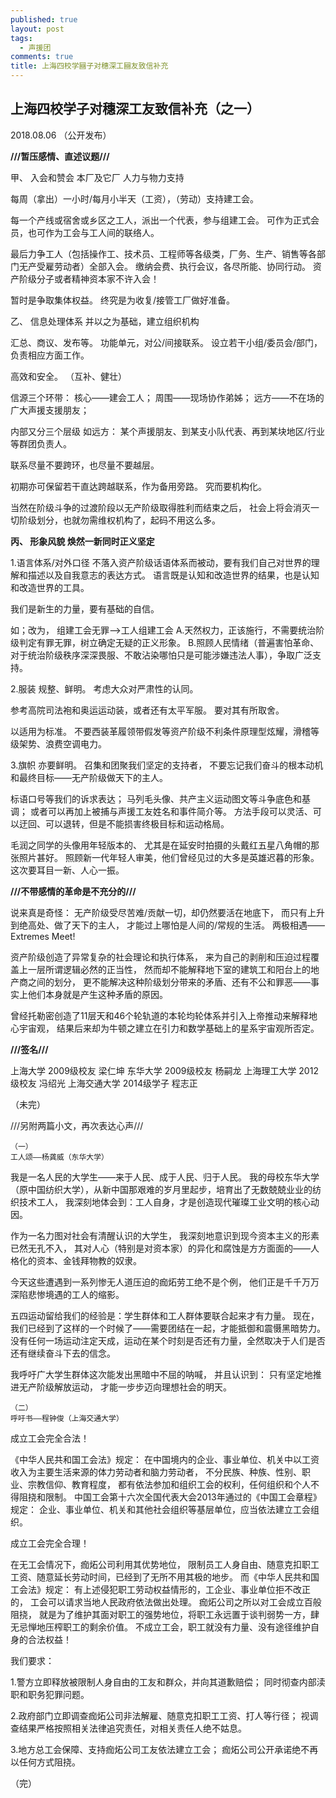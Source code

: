 ```yaml
---
published: true
layout: post
tags:
  - 声援团
comments: true
title: 上海四校学圝子对穗深工圝友致信补充
---
```

## 上海四校学子对穗深工友致信补充（之一）
2018.08.06
（公开发布）

**///暂压感情、直述议题///**

甲、
入会和赞会
本厂及它厂
人力与物力支持


每周（拿出）一小时/每月小半天（工资），（劳动）支持建工会。

每一个产线或宿舍或乡区之工人，派出一个代表，参与组建工会。
可作为正式会员，也可作为工会与工人间的联络人。

最后力争工人（包括操作工、技术员、工程师等各级类，厂务、生产、销售等各部门无产受雇劳动者）全部入会。
缴纳会费、执行会议，各尽所能、协同行动。
资产阶级分子或者精神资本家不许入会！


暂时是争取集体权益。
终究是为收复/接管工厂做好准备。


乙、
信息处理体系
并以之为基础，建立组织机构

汇总、商议、发布等。
功能单元，对公/间接联系。
设立若干小组/委员会/部门，负责相应方面工作。

高效和安全。
（互补、健壮）


信源三个环带：
核心——建会工人；
周围——现场协作弟姊；
远方——不在场的广大声援支援朋友；

内部又分三个层级
如远方：
某个声援朋友、到某支小队代表、再到某块地区/行业等群团负责人。


联系尽量不要跨环，也尽量不要越层。

初期亦可保留若干直达跨越联系，作为备用旁路。
究而要机构化。

当然在阶级斗争的过渡阶段以无产阶级取得胜利而结束之后，
社会上将会消灭一切阶级划分，也就勿需维权机构了，起码不用这么多。


**丙、
形象风貌
焕然一新同时正义坚定**


1.语言体系/对外口径
不落入资产阶级话语体系而被动，要有我们自己对世界的理解和描述以及自我意志的表达方式。
语言既是认知和改造世界的结果，也是认知和改造世界的工具。

我们是新生的力量，要有基础的自信。

如；改为，
组建工会无罪——>工人组建工会
A.天然权力，正该施行，不需要统治阶级判定有罪无罪，树立确定无疑的正义形象。
B.照顾人民情绪（普遍害怕革命、对于统治阶级秩序深深畏服、不敢沾染哪怕只是可能涉嫌违法人事），争取广泛支持。


2.服装
规整、鲜明。
考虑大众对严肃性的认同。

参考高院司法袍和奥运运动装，或者还有太平军服。
要对其有所取舍。

以适用为标准。
不要西装革履领带假发等资产阶级不利条件原理型炫耀，滑稽等级架势、浪费空调电力。


3.旗帜
亦要鲜明。
召集和团聚我们坚定的支持者，
不要忘记我们奋斗的根本动机和最终目标——无产阶级做天下的主人。

标语口号等我们的诉求表达；
马列毛头像、共产主义运动图文等斗争底色和基调；
或者可以再加上被捕与声援工友姓名和事件简介等。
方法手段可以灵活、可以迂回、可以退转，但是不能损害终极目标和运动格局。

毛润之同学的头像用年轻版本的、
尤其是在延安时拍摄的头戴红五星八角帽的那张照片甚好。
照顾新一代年轻人审美，他们曾经见过的大多是英雄迟暮的形象。这次要耳目一新、人心一振。


**///不带感情的革命是不充分的///**

说来真是奇怪：
无产阶级受尽苦难/贡献一切，却仍然要活在地底下，
而只有上升到绝高处、做了天下的主人，
才能过上哪怕是人间的/常规的生活。
两极相遇——Extremes Meet!


资产阶级创造了异常复杂的社会理论和执行体系，
来为自己的剥削和压迫过程覆盖上一层所谓逻辑必然的正当性，
然而却不能解释地下室的建筑工和阳台上的地产商之间的划分，
更不能解决这种阶级划分带来的矛盾、还有不公和罪恶——事实上他们本身就是产生这种矛盾的原因。

曾经托勒密创造了11层天和46个轮轨道的本轮均轮体系并引入上帝推动来解释地心宇宙观，
结果后来却为牛顿之建立在引力和数学基础上的星系宇宙观所否定。


**///签名///**

上海大学 2009级校友 梁仁坤
东华大学 2009级校友 杨嗣龙
上海理工大学 2012级校友 冯绍光
上海交通大学 2014级学子 程志正

（未完）

///另附两篇小文，再次表达心声///
	
	（一）
	工人颂——杨龚威（东华大学）

我是一名人民的大学生——来于人民、成于人民、归于人民。
我的母校东华大学（原中国纺织大学），从新中国那艰难的岁月里起步，培育出了无数兢兢业业的纺织技术工人，
我深刻地体会到：工人自身，才是创造现代璀璨工业文明的核心动因。

作为一名力图对社会有清醒认识的大学生，
我深刻地意识到现今资本主义的形素已然无孔不入，
其对人心（特别是对资本家）的异化和腐蚀是方方面面的——人格化的资本、金钱拜物教的奴隶。

今天这些遭遇到一系列惨无人道压迫的痂炻劳工绝不是个例，
他们正是千千万万深陷悲惨境遇的工人的缩影。

五四运动留给我们的经验是：学生群体和工人群体要联合起来才有力量。
现在，我们已经到了这样的一个时候了——需要团结在一起，才能抵御和震慑黑暗势力。
没有任何一场运动注定天成，运动在某个时刻是否还有力量，全然取决于人们是否还有继续奋斗下去的信念。

我呼吁广大学生群体这次能发出黑暗中不屈的呐喊，
并且认识到：
只有坚定地推进无产阶级解放运动，
才能一步步迈向理想社会的明天。


	（二）
	呼吁书——程钟俊（上海交通大学）

成立工会完全合法！

《中华人民共和国工会法》规定：
在中国境内的企业、事业单位、机关中以工资收入为主要生活来源的体力劳动者和脑力劳动者，
不分民族、种族、性别、职业、宗教信仰、教育程度，
都有依法参加和组织工会的权利，任何组织和个人不得阻挠和限制。
中国工会第十六次全国代表大会2013年通过的《中国工会章程》规定：
企业、事业单位、机关和其他社会组织等基层单位，应当依法建立工会组织。




成立工会完全合理！

在无工会情况下，痂炻公司利用其优势地位，
限制员工人身自由、随意克扣职工工资、随意延长劳动时间，已经到了无所不用其极的地步。
而《中华人民共和国工会法》规定：
有上述侵犯职工劳动权益情形的，工企业、事业单位拒不改正的，
工会可以请求当地人民政府依法做出处理。
痂炻公司之所以对工会成立百般阻挠，
就是为了维护其面对职工的强势地位，将职工永远置于谈判弱势一方，肆无忌惮地压榨职工的剩余价值。
不成立工会，职工就没有力量、没有途径维护自身的合法权益！


我们要求：


1.警方立即释放被限制人身自由的工友和群众，并向其道歉赔偿；
同时彻查内部渎职和职务犯罪问题。


2.政府部门立即调查痂炻公司非法解雇、随意克扣职工工资、打人等行径；
视调查结果严格按照相关法律追究责任，对相关责任人绝不姑息。


3.地方总工会保障、支持痂炻公司工友依法建立工会；
痂炻公司公开承诺绝不再以任何方式阻挠。

（完）
